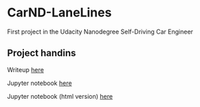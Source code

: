 # CarND-LaneLines
First project in the Udacity Nanodegree Self-Driving Car Engineer

## Project handins
Writeup [here](writeup.md)

Jupyter notebook [here](P1.ipynb)

Jupyter notebook (html version) [here](P1.html)
